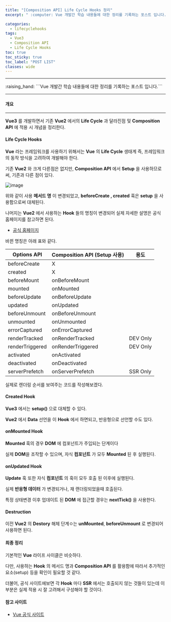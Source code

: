 ```yaml
---
title: "[Composition API] Life Cycle Hooks 정리"
excerpt: " :computer: Vue 개발간 학습 내용들에 대한 정리를 기록하는 포스트 입니다."

categories:
  - lifecyclehooks
tags:
  - Vue3
  - Composition API
  - Life Cycle Hooks
toc: true
toc_sticky: true
toc_label: "POST LIST"
classes: wide
---
```


<hr>
:raising_hand:  ```Vue 개발간 학습 내용들에 대한 정리를 기록하는 포스트 입니다.```
<hr>

#### 개요

---

**Vue3** 를 개발하면서 기존 **Vue2** 에서의 **Life Cycle** 과 달라진점 및 **Composition API** 에 적용 시 개념을 정리한다.

#### Life Cycle Hooks

**Vue** 라는 프레임워크를 사용하기 위해서는 **Vue** 의 **Life Cycle** 생태계 즉, 프레임워크의 동작 방식을 고려하여 개발해야 한다.

기존 **Vue2** 와 크게 다른점은 없지만, **Composition API** 에서 **Setup** 을 사용하므로써, 기존과 다른 점이 있다.

![image](https://user-images.githubusercontent.com/56063287/188341295-deff9451-6c7f-4438-b7b0-d1a46168181f.png)

위와 같이 사용 **메서드 명** 이 변경되었고, **beforeCreate , created** 훅은 **setup** 을 사용함으로써 대체된다.

나머지는 **Vue2** 에서 사용하는 **Hook** 들의 명칭이 변경되어 실제 자세한 설명은 공식 홈페이지를 참고하면 된다.

- [공식 홈페이지](https://vuejs.org/api/options-lifecycle.html#beforemount)

바뀐 명칭은 아래 표와 같다.

|Options API|Composition API (Setup 사용)|용도|
|-----------|---------------------------|---|
|beforeCreate | X |
|created | X|
|beforeMount | onBeforeMount|
|mounted|onMounted|
|beforeUpdate|onBeforeUpdate|
|updated|onUpdated|
|beforeUnmount|onBeforeUnmount|
|unmounted|onUnmounted|
|errorCaptured|onErrorCaptured|
|renderTracked|onRenderTracked| DEV Only
|renderTriggered|onRenderTriggered| DEV Only 
|activated|onActivated| 
|deactivated|onDeactivated|
|serverPrefetch|onServerPrefetch| SSR Only

실제로 렌더링 순서를 보여주는 코드를 작성해보겠다.

#### Created Hook

**Vue3** 에서는 **setup()** 으로 대체할 수 있다.

**Vue2** 에서 **Data** 선언을 이 **Hook** 에서 하면되고, 반응형으로 선언할 수도 있다.

#### onMounted Hook

**Mounted** 훅의 경우 **DOM** 에 컴포넌트가 주입되는 단계이다

실제 **DOM**을 조작할 수 있으며, 자식 **컴포넌트** 가 모두 **Mounted** 된 후 실행된다.

#### onUpdated Hook

**Update** 훅 또한 자식 **컴포넌트** 의 훅이 모두 호출 된 이후에 실행된다.

실제 **반응형 데이터** 가 변경되거나, 재 랜더링되었을때 호출된다.

특정 상태변경 이후 업데이트 된 **DOM** 에 접근할 경우는 **nextTick()** 을 사용한다.

#### Destruction

이전 **Vue2** 의 **Destory** 해체 단계ㅇ는 **unMounted**, **beforeUnmount** 로 변경되어 사용하면 된다.

#### 최종 정리

기본적인 **Vue** 라이프 사이클은 비슷하다.

다만, 사용하는 **Hook** 의 메서드 명과 **Composition API** 를 활용함에 따라서 추가적인 요소(setup) 등을 확인이 필요할 것 같다.

더불어, 공식 사이트에보면 각 **Hook** 마다 **SSR** 에서는 호출되지 않는 것들이 있는데 이부분은 실제 적용 시 잘 고려해서 구성해야 할 것이다.

#### 참고 사이트

- [Vue 공식 사이트](https://vuejs.org/api/composition-api-lifecycle.html#onrendertracked)